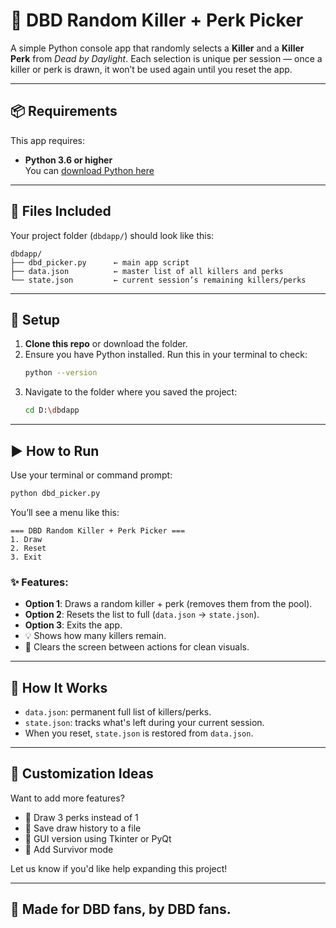 # 🎲 DBD Random Killer + Perk Picker

A simple Python console app that randomly selects a **Killer** and a **Killer Perk** from *Dead by Daylight*. Each selection is unique per session — once a killer or perk is drawn, it won’t be used again until you reset the app.

---

## 📦 Requirements

This app requires:

- **Python 3.6 or higher**\
  You can [download Python here](https://www.python.org/downloads/)

---

## 📁 Files Included

Your project folder (`dbdapp/`) should look like this:

```
dbdapp/
├── dbd_picker.py      ← main app script
├── data.json          ← master list of all killers and perks
└── state.json         ← current session’s remaining killers/perks
```

---

## 💪 Setup

1. **Clone this repo** or download the folder.
2. Ensure you have Python installed. Run this in your terminal to check:
   ```bash
   python --version
   ```
3. Navigate to the folder where you saved the project:
   ```bash
   cd D:\dbdapp
   ```

---

## ▶️ How to Run

Use your terminal or command prompt:

```bash
python dbd_picker.py
```

You’ll see a menu like this:

```
=== DBD Random Killer + Perk Picker ===
1. Draw
2. Reset
3. Exit
```

### ✨ Features:

- **Option 1**: Draws a random killer + perk (removes them from the pool).
- **Option 2**: Resets the list to full (`data.json` → `state.json`).
- **Option 3**: Exits the app.
- 💡 Shows how many killers remain.
- 🧼 Clears the screen between actions for clean visuals.

---

## 🔁 How It Works

- `data.json`: permanent full list of killers/perks.
- `state.json`: tracks what's left during your current session.
- When you reset, `state.json` is restored from `data.json`.

---

## 🧰 Customization Ideas

Want to add more features?

- 🎯 Draw 3 perks instead of 1
- 💾 Save draw history to a file
- 🎨 GUI version using Tkinter or PyQt
- 🧪 Add Survivor mode

Let us know if you'd like help expanding this project!

---

## 🔹 Made for DBD fans, by DBD fans.

